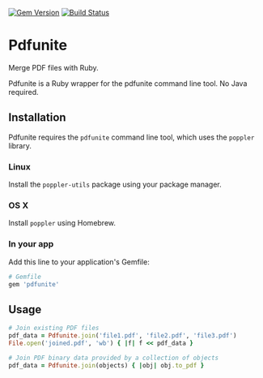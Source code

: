 [![Gem Version](https://badge.fury.io/rb/pdfunite.svg)](http://badge.fury.io/rb/pdfunite) [![Build Status](https://travis-ci.org/mtgrosser/pdfunite.svg)](https://travis-ci.org/mtgrosser/pdfunite)
# Pdfunite

Merge PDF files with Ruby.

Pdfunite is a Ruby wrapper for the pdfunite command line tool. No Java required.

## Installation

Pdfunite requires the ```pdfunite``` command line tool, which uses the `poppler` library.

### Linux

Install the `poppler-utils` package using your package manager.

### OS X

Install `poppler` using Homebrew.

### In your app

Add this line to your application's Gemfile:

```ruby
# Gemfile
gem 'pdfunite'
```

## Usage

```ruby
# Join existing PDF files
pdf_data = Pdfunite.join('file1.pdf', 'file2.pdf', 'file3.pdf')
File.open('joined.pdf', 'wb') { |f| f << pdf_data }

# Join PDF binary data provided by a collection of objects
pdf_data = Pdfunite.join(objects) { |obj| obj.to_pdf }
```

